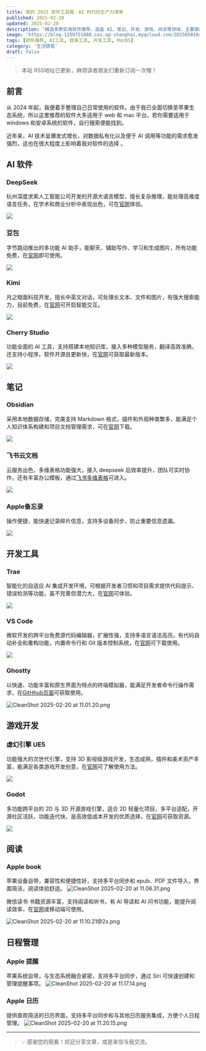```yaml
---
title: 我的 2025 软件工具箱：AI 时代的生产力清单
published: 2025-02-20
updated: 2025-02-20
description: '精选多款实用软件推荐，涵盖 AI、笔记、开发、游戏、阅读等领域，主要面向苹果生态系统用户。'
image: 'https://blog-1259751088.cos.ap-shanghai.myqcloud.com/20250501042251538.png?imageSlim'
tags: [软件推荐, AI工具, 效率工具, 开发工具, MacOS]
category: '生活随笔'
draft: false
---
```


> 本站 RSS地址已更新，麻烦读者朋友们重新订阅一次喔！

## 前言

从 2024 年起，我便着手整理自己日常使用的软件。由于我已全面切换至苹果生态系统，所以这里推荐的软件大多适用于 web 和 mac 平台。若你需要适用于 windows 和安卓系统的软件，自行搜索便能找到。

近年来，AI 技术呈爆发式增长，对数据私有化以及便于 AI 调用等功能的需求愈发强烈，这也在很大程度上影响着我对软件的选择 。

## AI 软件

### DeepSeek
杭州深度求索人工智能公司开发的开源大语言模型，擅长复杂推理，能处理高难度语言任务，在学术和商业分析中表现出色，可在[官网](https://chat.deepseek.com)体验。

![](https://blog-1259751088.cos.ap-shanghai.myqcloud.com/CleanShot%202025-02-14%20at%2014.55.05%402x.png?imageSlim)

### 豆包
字节跳动推出的多功能 AI 助手，能聊天、辅助写作、学习和生成图片，所有功能免费，在[官网](https://www.doubao.com/chat/)即可使用。

![](https://blog-1259751088.cos.ap-shanghai.myqcloud.com/CleanShot%202025-02-14%20at%2014.54.13%402x.png?imageSlim)

### Kimi
月之暗面科技开发，擅长中英文对话，可处理长文本、文件和图片，有强大搜索能力，目前免费，在[官网](https://kimi.moonshot.cn)可开启智能交互。

![](https://blog-1259751088.cos.ap-shanghai.myqcloud.com/20250220084752449.png?imageSlim)

### Cherry Studio
功能全面的 AI 工具，支持搭建本地知识库，接入多种模型服务，翻译高效准确，还支持小程序。软件开源且更新快，在[官网](https://cherry-ai.com/)可获取最新版本。

![](https://blog-1259751088.cos.ap-shanghai.myqcloud.com/20250220104224103.png?imageSlim)

## 笔记

### Obsidian
采用本地数据存储，完美支持 Markdown 格式，插件和外观种类繁多，能满足个人知识体系构建和项目文档管理需求，可在[官网](https://obsidian.md)下载。

![](https://blog-1259751088.cos.ap-shanghai.myqcloud.com/20250220103355358.png?imageSlim)

### 飞书云文档
云服务出色，多维表格功能强大，接入 deepseek 后效率提升，团队可实时协作，还有丰富办公模板，通过[飞书多维表格](https://www.feishu.cn/product/base)可进入。

![](https://blog-1259751088.cos.ap-shanghai.myqcloud.com/20250220103152666.png?imageSlim)

### Apple备忘录
操作便捷，能快速记录碎片信息，支持多设备同步，防止重要信息遗漏。

![](https://blog-1259751088.cos.ap-shanghai.myqcloud.com/20250220104427897.png?imageSlim)

## 开发工具

### Trae
智能化的自适应 AI 集成开发环境，可根据开发者习惯和项目需求提供代码提示、错误检测等功能，虽不完善但潜力大，在[官网](https://www.trae.ai)可体验。

![](https://blog-1259751088.cos.ap-shanghai.myqcloud.com/20250220103852982.png?imageSlim)

### VS Code
微软开发的跨平台免费源代码编辑器，扩展性强，支持多语言语法高亮，有代码自动补全和重构功能，内置命令行和 Git 版本控制系统，在[官网](https://code.visualstudio.com)可下载使用。

![](https://blog-1259751088.cos.ap-shanghai.myqcloud.com/20250220104824364.png?imageSlim)

### Ghostty
以快速、功能丰富和原生界面为特点的终端模拟器，能满足开发者命令行操作需求，在[GitHhub页面](https://github.com/ghostty-org/ghostty)可获取使用。

![CleanShot 2025-02-20 at 11.01.20.png](https://blog-1259751088.cos.ap-shanghai.myqcloud.com/20250220110123440.png?imageSlim)


## 游戏开发

### 虚幻引擎 UE5
功能强大的次世代引擎，支持 3D 影视级游戏开发，生态成熟，插件和美术资产丰富，能满足各类游戏开发创意，在[官网](https://www.unrealengine.com/zh-CN/unreal-engine-5)可了解使用方法。

![](https://blog-1259751088.cos.ap-shanghai.myqcloud.com/20250220105551517.png?imageSlim)

### Godot 
多功能跨平台的 2D 与 3D 开源游戏引擎，适合 2D 轻量化项目，多平台适配，开源社区活跃，功能迭代快，是高效低成本开发的优质选择，在[官网](https://godotengine.org)可获取资源。

![](https://blog-1259751088.cos.ap-shanghai.myqcloud.com/20250220105350570.png?imageSlim)


## 阅读

### Apple book
苹果设备自带，兼容性和便捷性好，支持多平台同步和 epub、PDF 文件导入，界面简洁，阅读体验舒适。
![CleanShot 2025-02-20 at 11.06.31.png](https://blog-1259751088.cos.ap-shanghai.myqcloud.com/20250220110636572.png?imageSlim)

微信读书
书籍资源丰富，支持阅读和听书，有 AI 导读和 AI 问书功能，能提升阅读效率，在[官网](https://weread.qq.com)或移动端可使用。

![CleanShot 2025-02-20 at 11.10.21@2x.png](https://blog-1259751088.cos.ap-shanghai.myqcloud.com/20250220111025713.png?imageSlim)


## 日程管理

### Apple 提醒
苹果系统自带，与生态系统融合紧密，支持多平台同步，通过 Siri 可快速创建和管理提醒事项。
![CleanShot 2025-02-20 at 11.17.14.png](https://blog-1259751088.cos.ap-shanghai.myqcloud.com/20250220111721566.png?imageSlim)

### Apple 日历
提供直观简洁的日历界面，支持多平台同步和与其他日历服务集成，方便个人日程管理。
![CleanShot 2025-02-20 at 11.20.15.png](https://blog-1259751088.cos.ap-shanghai.myqcloud.com/20250220112018986.png?imageSlim)

---

> 💡 感谢您的观看！欢迎分享文章，或是来信与我交流。